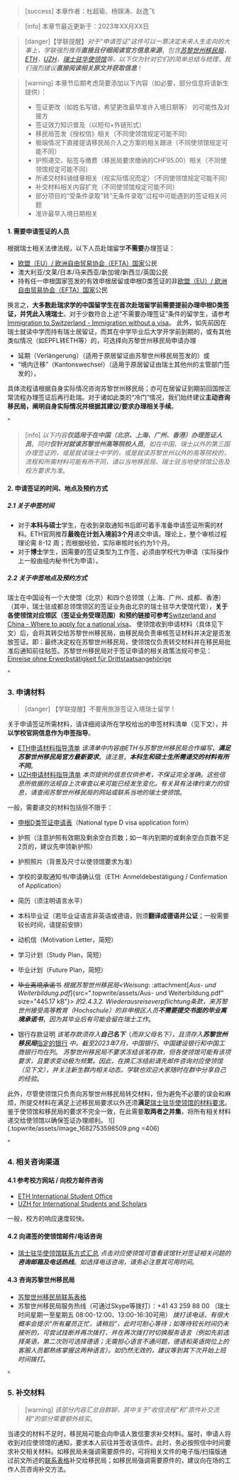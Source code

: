 > [success] 本章作者：杜超瑜、杨锦涛、赵逸飞

> [info] 本章节最近更新于：2023年XX月XX日

> [danger]【学联提醒】*对于“申请签证”这件可以一票决定未来人生走向的大事上，学联强烈推荐**直接且仔细阅读官方信息来源***，*包含[苏黎世州移民局](https://www.zh.ch/de/migration-integration/einreise/einreise-ohne-erwerbstaetigkeit-fuer-drittstaatsangehoerige.html)，[ETH](https://ethz.ch/en/studies/international/after-admission/immigration/visa.html)，[UZH](https://www.uzh.ch/cmsssl/en/studies/application/entry/guidelines.html)，[瑞士驻华使领馆](https://www.eda.admin.ch/countries/china/en/home/visa/entry-ch/more-90-days/documents-national.html)等。以下仅为针对它们的简单总结与梳理，我们强烈建议**直接阅读相关原文并获取信息***！

> [warning] 本章节后期考虑简要添加以下内容（如必要，部分信息将请新生提供）：
>
> * 签证更改（如姓名写错，希望更改最早准许入境日期等） 的可能性及对接方
> * 签证效力知识普及（以短句+外链形式）
> * 移民局签发《授权信》相关（不同使领馆规定可能不同）
> * 极端情况下直接提请移民局介入之方案的相关跟进（不同使领馆规定可能不同）
> * 护照递交、贴签与缴费（移民局要求缴纳的CHF95.00）相关（不同使领馆规定可能不同）
> * 所递交材料骑缝章相关（视实际情况而定）（不同使领馆规定可能不同）
> * 补交材料相关内容扩充（不同使领馆规定可能不同）
> * 部分项目的“受条件录取”转“无条件录取”过程中可能遇到的签证相关问题
> * 准许最早入境日期相关

#### **1. 需要申请签证的人员**

根据瑞士相关法律法规，以下人员赴瑞留学**不需要**办理签证：

* [欧盟（EU）/ 欧洲自由贸易协会（EFTA）国家](https://www.sem.admin.ch/sem/en/home/themen/fza_schweiz-eu-efta/eu-efta_buerger_schweiz.html)公民
* 澳大利亚/文莱/日本/马来西亚/新加坡/新西兰/英国公民
* 持有任一申根国家签发的有效申根居留或申根D类签证的非[欧盟（EU）/ 欧洲自由贸易协会（EFTA）国家](https://www.sem.admin.ch/sem/en/home/themen/fza_schweiz-eu-efta/eu-efta_buerger_schweiz.html)公民

换言之，**大多数赴瑞求学的中国留学生在首次赴瑞留学前需要提前办理申根D类签证，并凭此入境瑞士**。对于少数符合上述“不需要办理签证”条件的留学生，请参考[Immigration to Switzerland - Immigration without a visa](https://ethz.ch/en/studies/international/after-admission/immigration/without-visa.html)。
此外，如先前因在瑞士就读中学而持有瑞士居留证，而其在中学毕业后大学开学前到期的，或有其他类似情况（如EPFL转ETH等）的，可选择向苏黎世州移民局申请办理
- 延期（Verlängerung）（适用于原居留证由苏黎世州移民局签发的）或
- “境内迁移”（Kantonswechsel）（适用于原居留证由瑞士其他州的主管部门签发的），

具体流程请根据自身实际情况咨询苏黎世州移民局；亦可在居留证到期前回国按正常流程办理签证后再行赴瑞。对于诸如此类的“冷门”情况，我们始终建议**主动咨询移民局，阐明自身实际情况并根据其建议/要求办理相关手续**。

^

> [info] *以下内容**仅适用于在中国（北京、上海、广州、香港）办理签证人员***，*同时**仅针对就读苏黎世州高等院校人员***。*如在中国、瑞士以外的第三国办理签证的，或是就读瑞士中学的，或是就读苏黎世州以外的高等院校的，流程和所需材料可能有所不同，请以当地移民局、瑞士驻当地使领馆公告及校方要求为准*。

#### **2. 申请签证的时间、地点及预约方式**

##### **2.1 关于申签时间**

* 对于**本科与硕士**学生，在收到录取通知书后即可着手准备申请签证所需的材料。ETH官网推荐**最晚在计划入境前3个月**递交申请。理论上，整个审核过程理论需 8-12 周；而根据经验，实际审核时长约为1个月。
* 对于**博士**学生，因需要的签证类型为工作签，必须由学校代为申请（实际操作上一般由组内秘书代为申请）。

##### **2.2 关于申签地点及预约方式**
瑞士在中国设有一个大使馆（北京）和四个总领馆（上海、广州、成都、香港）（其中，瑞士驻成都总领馆领区的签证业务由北京的瑞士驻华大使馆代管），**关于各使领馆对应领区（签证业务受理范围）和预约链接可参考**[Switzerland and China - Where to apply for a national visa](https://www.eda.admin.ch/countries/china/en/home/visa/entry-ch/more-90-days/where-to-apply-national.html)。
使领馆收到申请材料（具体见下文）后，会将其转交给苏黎世州移民局，由移民局负责审核签证材料并决定是否发放签证。即：最终决定权在苏黎世州移民局，使领馆仅负责转交材料并在移民局批准后通知前往贴签。苏黎世州移民局对于签证申请的相关政策法规可参见：[Einreise ohne Erwerbstätigkeit für Drittstaatsangehörige](https://www.zh.ch/de/migration-integration/einreise/einreise-ohne-erwerbstaetigkeit-fuer-drittstaatsangehoerige.html)

^

### **3. 申请材料**

> [danger] 【学联提醒】不要用旅游签证入境瑞士留学！

关于申请签证所需材料，请详细阅读所在学校给出的申签材料清单（见下文），并**以学校官网信息作为申签指导**。

* [ETH申请材料指导清单](https://ethz.ch/en/studies/international/after-admission/immigration/visa.html)
  *该清单中内容由ETH与苏黎世州移民局合作编写*，***满足苏黎世州移民局官方最新要求***。*请注意*，***本科生和硕士生所需递交的材料有所不同***。
* [UZH申请材料指导清单](https://www.uzh.ch/cmsssl/en/studies/application/entry/guidelines.html)
  *本页提供的信息仅供参考，不保证完全准确。这些信息所依据的法规自上次审查以来可能已经发生变化。有关具有法律约束力的信息，请查阅苏黎世州移民局的网站或联系当地的瑞士使领馆*。

一般，需要递交的材料包括但不限于：

* [申根D类签证申请表](https://www.sem.admin.ch/sem/en/home/themen/einreise/visumantragsformular.html)（National type D visa application form）

* 护照（注意护照有效期及剩余空白页数；如一年内到期的或剩余空白页数不足2页的，建议先申领新护照）

* 护照照片（背景及尺寸以使领馆要求为准）

* 学校的录取通知书/申请确认信（ETH: Anmeldebestätigung / Confirmation of Application）

* 简历（须注明语言水平）

* 本科毕业证（若毕业证语言非英语或德语，则须**翻译成德语并公证**；一般需要较长时间，请提前安排）

* 动机信（Motivation Letter，简短）

* 学习计划（Study Plan，简短）

* 毕业计划（Future Plan，简短）

* ~~毕业离境承诺书~~
  *根据苏黎世州移民局\<Weisung*: :attachment[*Aus- und Weiterbildung.pdf*]{src=".topwrite/assets/Aus- und Weiterbildung.pdf" size="445.17 kB"}> *的2.4.3.2. Wiederausreiseverpflichtung条款，来苏黎世州接受高等教育（Hochschule）的非申根区人员**不需要提交书面的毕业离境承诺书***，*因为其毕业后有可能会留在瑞士工作*。

* 银行存款证明
  *该笔存款须存入**自己名下***（*而非父母名下），且须存入**苏黎世州移民局***[指定的银行](https://www.finma.ch/en/~/media/finma/dokumente/bewilligungstraeger/pdf/beh.pdf?la=de) *中。截至2023年7月，中国银行、中国建设银行和中国工商银行均在列*。
  *苏黎世州移民局不要求冻结该笔存款，但各使领馆可能有该项要求，且要求变动极为频繁。因此，在换汇冻结前请先邮件咨询对应使领馆（见下文），并关注新生群内相关动态。学联也欢迎大家随时在群中分享自己的经验*。

此外，尽管使领馆只负责向苏黎世州移民局转交材料，但为避免不必要的误会和麻烦，所提交材料在满足上述移民局要求以外还须**满足**[瑞士驻华使领馆的材料要求](https://www.eda.admin.ch/countries/china/en/home/visa/entry-ch/more-90-days/documents-national.html)。鉴于使领馆和移民局的要求不完全一致，在此需要**取两者之并集**，将所有相关材料递交给使领馆以确保签证办理顺利。
![](.topwrite/assets/image_1682753598509.png =406)

^

### **4. 相关咨询渠道**

#### **4.1 参考校方网站 / 向校方邮件咨询**

* [ETH International Student Office](https://ethz.ch/students/en/studies/international-students.html)
* [UZH for International Students and Scholars](https://www.internationals.uzh.ch/en.html)

一般，校方的响应速度较快。

#### **4.2 向递签的使领馆邮件/电话咨询**

* [瑞士驻华使领馆联系方式汇总](https://www.eda.admin.ch/countries/china/en/home/representations.html)
  *点击对应使领馆可查看该馆针对签证相关问题的**咨询邮箱及电话热线***。*如选择电话咨询，请务必注意其可用时间*。

#### **4.3 咨询苏黎世州移民局**

* [苏黎世州移民局联系表格](https://www.zh.ch/de/migration-integration/kontaktformularmigrationsamt-ohne-zhnr.html)
* 苏黎世州移民局服务热线（可通过Skype等拨打）：+41 43 259 88 00
  （瑞士时间星期一至星期五 08:00-12:00、13:00-16:30可用）
  *拨打该电话，有很大概率会提示“所有雇员正忙，请稍后”，此时可耐心等待；如等待较长时间仍未接听的，可尝试挂断并再次拨打，并在再次拨打时切换服务语言（例如先前选择英语，第二次则可选择德语；无需担心语言不通问题，德语和英语岗位上的客服人员都熟练掌握这两种语言）。如仍然无效的，建议等到其下次开始上班时间拨打*。

^

### **5. 补交材料**

> [warning] *该部分内容汇总自群聊，其中关于”收信流程“和”原件补交流程“的部分需要额外核实*。

当递交的材料不足时，移民局可能会向申请人致信要求补交材料。届时，申请人将收到对应使领馆的通知，要求本人前往并签收该信件。此时，务必按照信中时间要求补交相关材料。如移民局未强调需要原件的，可将相关文件的电子版/扫描版通过前文所述的[联系表格](https://www.zh.ch/de/migration-integration/kontaktformularmigrationsamt-ohne-zhnr.html)补交给移民局；如移民局强调需要原件的，建议向在场的工作人员咨询补交方法。
